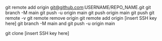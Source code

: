 git remote add origin git@github.com:USERNAME/REPO_NAME.git
git branch -M main
git push -u origin main 
git push origin main 
git push
git remote -v
git remote remove origin
git remote add origin [insert SSH key here]
git branch -M main and git push -u origin main

git clone [insert SSH key here]
